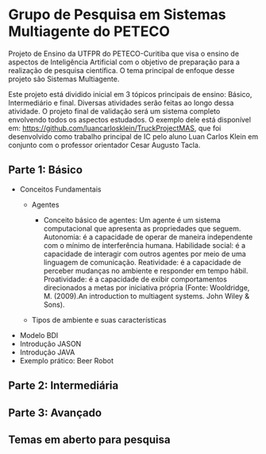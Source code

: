 # Grupo de Pesquisa em Sistemas Multiagente do PETECO
Projeto de Ensino da UTFPR do PETECO-Curitiba que visa o ensino de aspectos de Inteligência Artificial com o objetivo de preparação para a realização de pesquisa científica. O tema principal de enfoque desse projeto são Sistemas Multiagente.

Este projeto está dividido inicial em 3 tópicos principais de ensino: Básico, Intermediário e final.
Diversas atividades serão feitas ao longo dessa atividade.
O projeto final de validação será um sistema completo envolvendo todos os aspectos estudados. O exemplo dele está disponível em: https://github.com/luancarlosklein/TruckProjectMAS, que foi desenvolvido como trabalho principal de IC pelo aluno Luan Carlos Klein em conjunto com o professor orientador Cesar Augusto Tacla.

## Parte 1: Básico
- Conceitos Fundamentais
  - Agentes
    - Conceito básico de agentes: Um agente é um sistema computacional que apresenta as propriedades que seguem. Autonomia: é a capacidade de operar de maneira independente com o mínimo de interferência humana. Habilidade social: é a capacidade de interagir com outros agentes por meio de uma linguagem de comunicação. Reatividade: é a capacidade de perceber mudanças no ambiente e responder em tempo hábil. Proatividade: é a capacidade de exibir comportamentos direcionados a metas por iniciativa própria (Fonte: Wooldridge, M. (2009).An introduction to multiagent systems. John Wiley & Sons).
  
  
  
  - Tipos de ambiente e suas características
- Modelo BDI
- Introdução JASON
- Introdução JAVA
- Exemplo prático: Beer Robot

## Parte 2: Intermediária


## Parte 3: Avançado


## Temas em aberto para pesquisa


